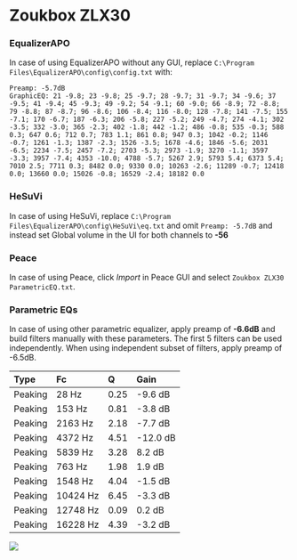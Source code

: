 # Zoukbox ZLX30

### EqualizerAPO
In case of using EqualizerAPO without any GUI, replace `C:\Program Files\EqualizerAPO\config\config.txt`
with:
```
Preamp: -5.7dB
GraphicEQ: 21 -9.8; 23 -9.8; 25 -9.7; 28 -9.7; 31 -9.7; 34 -9.6; 37 -9.5; 41 -9.4; 45 -9.3; 49 -9.2; 54 -9.1; 60 -9.0; 66 -8.9; 72 -8.8; 79 -8.8; 87 -8.7; 96 -8.6; 106 -8.4; 116 -8.0; 128 -7.8; 141 -7.5; 155 -7.1; 170 -6.7; 187 -6.3; 206 -5.8; 227 -5.2; 249 -4.7; 274 -4.1; 302 -3.5; 332 -3.0; 365 -2.3; 402 -1.8; 442 -1.2; 486 -0.8; 535 -0.3; 588 0.3; 647 0.6; 712 0.7; 783 1.1; 861 0.8; 947 0.3; 1042 -0.2; 1146 -0.7; 1261 -1.3; 1387 -2.3; 1526 -3.5; 1678 -4.6; 1846 -5.6; 2031 -6.5; 2234 -7.5; 2457 -7.2; 2703 -5.3; 2973 -1.9; 3270 -1.1; 3597 -3.3; 3957 -7.4; 4353 -10.0; 4788 -5.7; 5267 2.9; 5793 5.4; 6373 5.4; 7010 2.5; 7711 0.3; 8482 0.0; 9330 0.0; 10263 -2.6; 11289 -0.7; 12418 0.0; 13660 0.0; 15026 -0.8; 16529 -2.4; 18182 0.0
```

### HeSuVi
In case of using HeSuVi, replace `C:\Program Files\EqualizerAPO\config\HeSuVi\eq.txt` and omit `Preamp:
-5.7dB` and instead set Global volume in the UI for both channels to **-56**

### Peace
In case of using Peace, click *Import* in Peace GUI and select `Zoukbox ZLX30 ParametricEQ.txt`.

### Parametric EQs
In case of using other parametric equalizer, apply preamp of **-6.6dB** and build filters manually
with these parameters. The first 5 filters can be used independently.
When using independent subset of filters, apply preamp of -6.5dB.

| Type    | Fc       |    Q | Gain     |
|:--------|:---------|:-----|:---------|
| Peaking | 28 Hz    | 0.25 | -9.6 dB  |
| Peaking | 153 Hz   | 0.81 | -3.8 dB  |
| Peaking | 2163 Hz  | 2.18 | -7.7 dB  |
| Peaking | 4372 Hz  | 4.51 | -12.0 dB |
| Peaking | 5839 Hz  | 3.28 | 8.2 dB   |
| Peaking | 763 Hz   | 1.98 | 1.9 dB   |
| Peaking | 1548 Hz  | 4.04 | -1.5 dB  |
| Peaking | 10424 Hz | 6.45 | -3.3 dB  |
| Peaking | 12748 Hz | 0.09 | 0.2 dB   |
| Peaking | 16228 Hz | 4.39 | -3.2 dB  |

![](https://raw.githubusercontent.com/jaakkopasanen/AutoEq/master/results/innerfidelity/sbaf-serious/Zoukbox%20ZLX30/Zoukbox%20ZLX30.png)